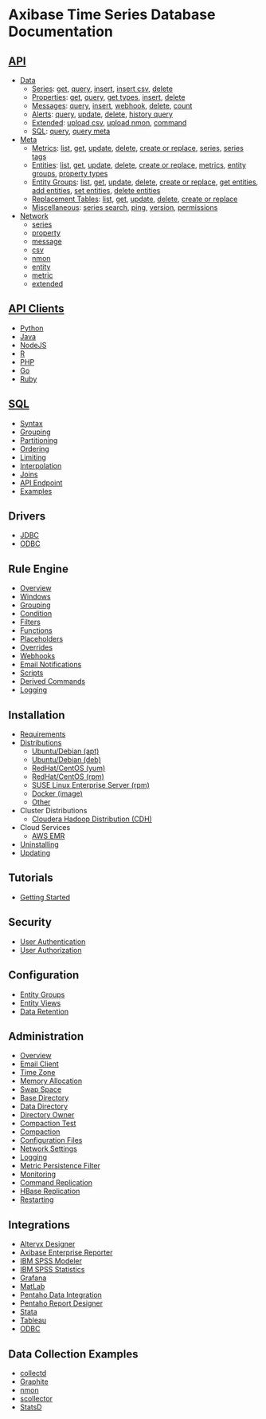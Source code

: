 # Axibase Time Series Database Documentation

## [API](api)

* [Data](api/data/README.md#rest-api)
  * [Series](api/data/series/README.md): [get](api/data/series/get.md), [query](api/data/series/query.md), [insert](api/data/series/insert.md), [insert csv](api/data/series/csv-insert.md), [delete](api/data/series/delete.md)
  * [Properties](api/data/properties/README.md): [get](api/data/properties/get.md), [query](api/data/properties/query.md), [get types](api/data/properties/list-types.md), [insert](api/data/properties/insert.md), [delete](api/data/properties/delete.md)
  * [Messages](api/data/messages/README.md): [query](api/data/messages/query.md), [insert](api/data/messages/insert.md), [webhook](api/data/messages/webhook.md), [delete](api/data/messages/delete.md), [count](api/data/messages/count.md)
  * [Alerts](api/data/alerts/README.md): [query](api/data/alerts/query.md), [update](api/data/alerts/update.md), [delete](api/data/alerts/delete.md), [history query](api/data/alerts/history-query.md)
  * [Extended](api/data/ext/README.md): [upload csv](api/data/ext/csv-upload.md), [upload nmon](api/data/ext/nmon-upload.md), [command](api/data/ext/command.md)
  * [SQL](sql/README.md): [query](sql/api.md), [query meta](sql/api-meta.md)
* [Meta](api/meta/README.md#overview)
  * [Metrics](api/meta/metric/README.md): [list](api/meta/metric/list.md), [get](api/meta/metric/get.md), [update](api/meta/metric/update.md), [delete](api/meta/metric/delete.md), [create or replace](api/meta/metric/create-or-replace.md), [series](api/meta/metric/series.md), [series tags](api/meta/metric/series-tags.md)
  * [Entities](api/meta/entity/README.md): [list](api/meta/entity/list.md), [get](api/meta/entity/get.md), [update](api/meta/entity/update.md), [delete](api/meta/entity/delete.md), [create or replace](api/meta/entity/create-or-replace.md), [metrics](api/meta/entity/metrics.md), [entity groups](api/meta/entity/entity-groups.md), [property types](api/meta/entity/property-types.md)
  * [Entity Groups](api/meta/entity-group/README.md): [list](api/meta/entity-group/list.md), [get](api/meta/entity-group/get.md), [update](api/meta/entity-group/update.md), [delete](api/meta/entity-group/delete.md), [create or replace](api/meta/entity-group/create-or-replace.md), [get entities](api/meta/entity-group/get-entities.md), [add entities](api/meta/entity-group/add-entities.md), [set entities](api/meta/entity-group/set-entities.md), [delete entities](api/meta/entity-group/delete-entities.md)
  * [Replacement Tables](api/meta/replacement-table/README.md): [list](api/meta/replacement-table/list.md), [get](api/meta/replacement-table/get.md), [update](api/meta/replacement-table/update.md), [delete](api/meta/replacement-table/delete.md), [create or replace](api/meta/replacement-table/create-or-replace.md)
  * [Miscellaneous](api/meta/misc/README.md): [series search](api/meta/misc/search.md), [ping](api/meta/misc/ping.md), [version](api/meta/misc/version.md), [permissions](api/meta/misc/permissions.md)
* [Network](api/network/README.md#network-api)
  * [series](api/network/series.md)
  * [property](api/network/property.md)
  * [message](api/network/message.md)
  * [csv](api/network/csv.md)
  * [nmon](api/network/nmon.md)
  * [entity](api/network/entity.md)
  * [metric](api/network/metric.md)
  * [extended](api/network/extended-commands.md)

## [API Clients](api/README.md#api-clients)

* [Python](https://github.com/axibase/atsd-api-python)
* [Java](https://github.com/axibase/atsd-api-java)
* [NodeJS](https://github.com/axibase/atsd-api-nodejs)
* [R](https://github.com/axibase/atsd-api-r)
* [PHP](https://github.com/axibase/atsd-api-php)
* [Go](https://github.com/axibase/atsd-api-go)
* [Ruby](https://github.com/axibase/atsd-api-ruby)

## [SQL](sql/README.md#sql)

* [Syntax](sql/README.md#syntax)
* [Grouping](sql/README.md#grouping)
* [Partitioning](sql/README.md#partitioning)
* [Ordering](sql/README.md#ordering)
* [Limiting](sql/README.md#limiting)
* [Interpolation](sql/README.md#interpolation)
* [Joins](sql/README.md#joins)
* [API Endpoint](sql/api.md#sql-query-api-endpoint)
* [Examples](sql/examples/README.md)

## Drivers

* [JDBC](https://github.com/axibase/atsd-jdbc)
* [ODBC](integration/odbc/README.md)

## Rule Engine

* [Overview](rule-engine/README.md)
* [Windows](rule-engine/window.md)
* [Grouping](rule-engine/grouping.md)
* [Condition](rule-engine/condition.md)
* [Filters](rule-engine/filters.md)
* [Functions](rule-engine/functions.md)
* [Placeholders](rule-engine/placeholders.md)
* [Overrides](rule-engine/overrides.md)
* [Webhooks](rule-engine/notifications/README.md)
* [Email Notifications](rule-engine/email.md)
* [Scripts](rule-engine/scripts.md)
* [Derived Commands](rule-engine/derived.md)
* [Logging](rule-engine/logging.md)

## Installation

* [Requirements](installation/requirements.md)
* [Distributions](installation/README.md)
  * [Ubuntu/Debian (apt)](installation/ubuntu-debian-apt.md)
  * [Ubuntu/Debian  (deb)](installation/ubuntu-debian-deb.md)
  * [RedHat/CentOS (yum)](installation/redhat-centos-yum.md)
  * [RedHat/CentOS (rpm)](installation/redhat-centos-rpm.md)
  * [SUSE Linux Enterprise Server (rpm)](installation/sles-rpm.md)
  * [Docker (image)](installation/docker.md)
  * [Other](installation/other-distributions.md)
* Cluster Distributions
  * [Cloudera Hadoop Distribution (CDH)](installation/cloudera.md)
* Cloud Services
  * [AWS EMR](installation/aws-emr-s3.md)
* [Uninstalling](installation/uninstalling.md)
* [Updating](administration/update.md)

## Tutorials

* [Getting Started](tutorials/getting-started.md)

## Security

* [User Authentication](administration/user-authentication.md)
* [User Authorization](administration/user-authorization.md)

## Configuration

* [Entity Groups](configuration/entity_groups.md)
* [Entity Views](configuration/entity_views.md)
* [Data Retention](administration/data_retention.md)

## Administration

* [Overview](administration/README.md#administration)
* [Email Client](administration/mail-client.md)
* [Time Zone](administration/timezone.md)
* [Memory Allocation](administration/memory-allocation.md)
* [Swap Space](administration/swap-space.md)
* [Base Directory](administration/change-base-directory.md)
* [Data Directory](administration/change-data-directory.md)
* [Directory Owner](administration/change-owner.md)
* [Compaction Test](administration/compaction-test.md)
* [Compaction](administration/compaction.md)
* [Configuration Files](administration/configuration-files.md)
* [Network Settings](administration/networking-settings.md)
* [Logging](administration/logging.md)
* [Metric Persistence Filter](administration/metric-persistence-filter.md)
* [Monitoring](administration/monitoring.md)
* [Command Replication](administration/command-replication.md)
* [HBase Replication](administration/hbase-replication.md)
* [Restarting](administration/restarting.md)

## Integrations

* [Alteryx Designer](integration/alteryx/README.md)
* [Axibase Enterprise Reporter](integration/aer/README.md#axibase-enterprise-reporter)
* [IBM SPSS Modeler](integration/spss/modeler/README.md)
* [IBM SPSS Statistics](integration/spss/statistics/README.md)
* [Grafana](https://github.com/axibase/grafana-data-source)
* [MatLab](integration/matlab/README.md)
* [Pentaho Data Integration](integration/pentaho/data-integration/README.md)
* [Pentaho Report Designer](integration/pentaho/report-designer/README.md)
* [Stata](integration/stata/README.md)
* [Tableau](integration/tableau/README.md)
* [ODBC](integration/odbc/README.md)

## Data Collection Examples

* [collectd](integration/collectd/README.md)
* [Graphite](integration/graphite/README.md)
* [nmon](integration/nmon/README.md)
* [scollector](integration/scollector/README.md)
* [StatsD](integration/statsd/README.md)
